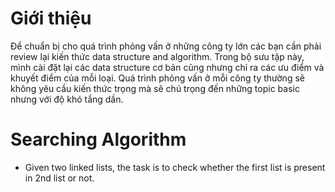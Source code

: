 # Giới thiệu
Để chuẩn bị cho quá trình phỏng vấn ở những công ty lớn các bạn cần phải review lại kiến thức data structure and algorithm. Trong bộ sưu tập này, mình cài đặt lại các data structure cơ bản cũng nhưng chỉ ra các ưu điểm và khuyết điểm của mỗi loại. Quá trình phỏng vấn ở mỗi công ty thường sẽ không yêu cầu kiến thức trọng mà sẽ chú trọng đến những topic basic nhưng với độ khó tắng dần. 

# Searching Algorithm 
- Given two linked lists, the task is to check whether the first list is present in 2nd list or not. 

